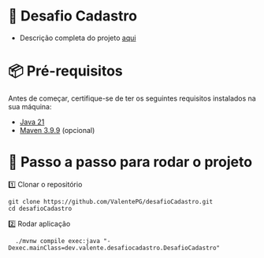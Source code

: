 # 📌 Desafio Cadastro

- Descrição completa do projeto [aqui](https://github.com/karilho/desafioCadastro)

# 📦 Pré-requisitos

Antes de começar, certifique-se de ter os seguintes requisitos instalados na sua máquina:

- [Java 21](https://www.oracle.com/java/technologies/downloads/#java21)  
- [Maven 3.9.9](https://maven.apache.org/download.cgi) (opcional)

# 🚀 Passo a passo para rodar o projeto

1️⃣ Clonar o repositório

    git clone https://github.com/ValentePG/desafioCadastro.git
    cd desafioCadastro

2️⃣ Rodar aplicação

      ./mvnw compile exec:java "-Dexec.mainClass=dev.valente.desafiocadastro.DesafioCadastro"

